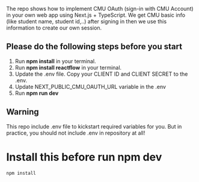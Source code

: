 The repo shows how to implement CMU OAuth (sign-in with CMU Account) in your own web app using Next.js + TypeScript. We get CMU basic info (like student name, student id,..) after signing in then we use this information to create our own session.

## Please do the following steps before you start

1. Run **npm install** in your terminal.
2. Run **npm install reactflow** in your terminal.
3. Update the .env file. Copy your CLIENT ID and CLIENT SECRET to the .env.
4. Update NEXT_PUBLIC_CMU_OAUTH_URL variable in the .env
5. Run **npm run dev**

## Warning

This repo include .env file to kickstart required variables for you. But in practice, you should not include .env in repository at all!



# Install this before run npm dev

```
npm install
```